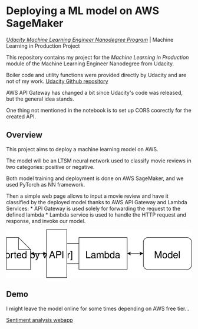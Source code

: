 # Deploying a ML model on AWS SageMaker
[*Udacity Machine Learning Engineer Nanodegree Program*](https://www.udacity.com/course/machine-learning-engineer-nanodegree--nd009t) | Machine Learning in Production Project

This repository contains my project for the *Machine Learning in Production* module of the Machine Learning Engineer Nanodegree from Udacity.

Boiler code and utility functions were provided directly by Udacity and are not of my work.
[Udacity Github repository](https://github.com/udacity/sagemaker-deployment)

AWS API Gateway has changed a bit since Udacity's code was released, but the general idea stands.

One thing not mentioned in the notebook is to set up CORS coorectly for the created API.

## Overview

This project aims to deploy a machine learning model on AWS.

The model will be an LTSM neural network used to classify movie reviews in two categories: positive or negative.

Both model training and deployment is done on AWS SageMaker, and we used PyTorch as NN framework.

Then a simple web page allows to input a movie review and have it classified by the deployed model thanks to AWS API Gateway and Lambda Services:
    * API Gateway is used solely for forwarding the request to the defined lambda
    * Lambda service is used to handle the HTTP request and response, and invoke our model.
    
![App <-> API <-> Lambda <-> Model](./Web%20App%20Diagram.svg)

## Demo

I might leave the model online for some times depending on AWS free tier...

[Sentiment analysis webapp](https://bmaingret.github.io/sentiment-analysis-webapp/)
